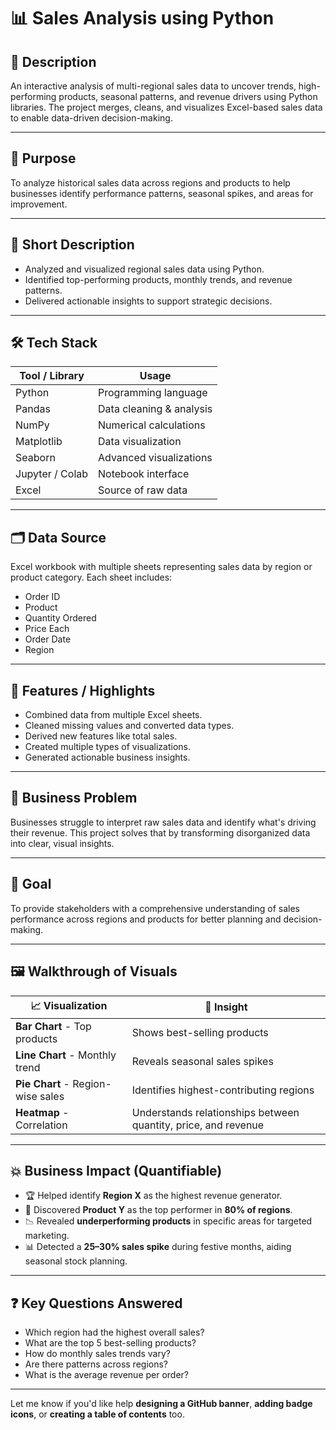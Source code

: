 
# 📊 Sales Analysis using Python

## 📝 Description

An interactive analysis of multi-regional sales data to uncover trends, high-performing products, seasonal patterns, and revenue drivers using Python libraries. The project merges, cleans, and visualizes Excel-based sales data to enable data-driven decision-making.

---

## 🎯 Purpose

To analyze historical sales data across regions and products to help businesses identify performance patterns, seasonal spikes, and areas for improvement.

---

## 🧾 Short Description

* Analyzed and visualized regional sales data using Python.
* Identified top-performing products, monthly trends, and revenue patterns.
* Delivered actionable insights to support strategic decisions.

---

## 🛠 Tech Stack

| Tool / Library  | Usage                    |
| --------------- | ------------------------ |
| Python          | Programming language     |
| Pandas          | Data cleaning & analysis |
| NumPy           | Numerical calculations   |
| Matplotlib      | Data visualization       |
| Seaborn         | Advanced visualizations  |
| Jupyter / Colab | Notebook interface       |
| Excel           | Source of raw data       |

---

## 🗂️ Data Source

Excel workbook with multiple sheets representing sales data by region or product category. Each sheet includes:

* Order ID
* Product
* Quantity Ordered
* Price Each
* Order Date
* Region

---

## 🌟 Features / Highlights

* Combined data from multiple Excel sheets.
* Cleaned missing values and converted data types.
* Derived new features like total sales.
* Created multiple types of visualizations.
* Generated actionable business insights.

---

## 💼 Business Problem

Businesses struggle to interpret raw sales data and identify what's driving their revenue. This project solves that by transforming disorganized data into clear, visual insights.

---

## 🎯 Goal

To provide stakeholders with a comprehensive understanding of sales performance across regions and products for better planning and decision-making.

---

## 🖼 Walkthrough of Visuals

| 📈 Visualization                  | 📌 Insight                                                     |
| --------------------------------- | -------------------------------------------------------------- |
| **Bar Chart** - Top products      | Shows best-selling products                                    |
| **Line Chart** - Monthly trend    | Reveals seasonal sales spikes                                  |
| **Pie Chart** - Region-wise sales | Identifies highest-contributing regions                        |
| **Heatmap** - Correlation         | Understands relationships between quantity, price, and revenue |

---

## 💥 Business Impact (Quantifiable)

* 🏆 Helped identify **Region X** as the highest revenue generator.
* 🚀 Discovered **Product Y** as the top performer in **80% of regions**.
* 📉 Revealed **underperforming products** in specific areas for targeted marketing.
* 📊 Detected a **25–30% sales spike** during festive months, aiding seasonal stock planning.

---

## ❓ Key Questions Answered

* Which region had the highest overall sales?
* What are the top 5 best-selling products?
* How do monthly sales trends vary?
* Are there patterns across regions?
* What is the average revenue per order?

---



Let me know if you'd like help **designing a GitHub banner**, **adding badge icons**, or **creating a table of contents** too.
